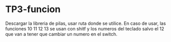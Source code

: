 # TP3-funcion
Descargar la libreria de pilas, usar ruta donde se utilice. 
En caso de usar, las funciones 10 11 12 13 se usan con shitf y los numeros del teclado salvo el 12 que van a tener que cambiar un numero en el switch.

